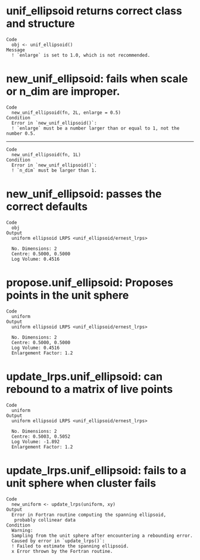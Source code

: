 # unif_ellipsoid returns correct class and structure

    Code
      obj <- unif_ellipsoid()
    Message
      ! `enlarge` is set to 1.0, which is not recommended.

# new_unif_ellipsoid: fails when scale or n_dim are improper.

    Code
      new_unif_ellipsoid(fn, 2L, enlarge = 0.5)
    Condition
      Error in `new_unif_ellipsoid()`:
      ! `enlarge` must be a number larger than or equal to 1, not the number 0.5.

---

    Code
      new_unif_ellipsoid(fn, 1L)
    Condition
      Error in `new_unif_ellipsoid()`:
      ! `n_dim` must be larger than 1.

# new_unif_ellipsoid: passes the correct defaults

    Code
      obj
    Output
      uniform ellipsoid LRPS <unif_ellipsoid/ernest_lrps>
      
      No. Dimensions: 2
      Centre: 0.5000, 0.5000
      Log Volume: 0.4516

# propose.unif_ellipsoid: Proposes points in the unit sphere

    Code
      uniform
    Output
      uniform ellipsoid LRPS <unif_ellipsoid/ernest_lrps>
      
      No. Dimensions: 2
      Centre: 0.5000, 0.5000
      Log Volume: 0.4516
      Enlargement Factor: 1.2

# update_lrps.unif_ellipsoid: can rebound to a matrix of live points

    Code
      uniform
    Output
      uniform ellipsoid LRPS <unif_ellipsoid/ernest_lrps>
      
      No. Dimensions: 2
      Centre: 0.5003, 0.5052
      Log Volume: -1.892
      Enlargement Factor: 1.2

# update_lrps.unif_ellipsoid: fails to a unit sphere when cluster fails

    Code
      new_uniform <- update_lrps(uniform, xy)
    Output
      Error in Fortran routine computing the spanning ellipsoid,
       probably collinear data
    Condition
      Warning:
      Sampling from the unit sphere after encountering a rebounding error.
      Caused by error in `update_lrps()`:
      ! Failed to estimate the spanning ellipsoid.
      x Error thrown by the Fortran routine.

